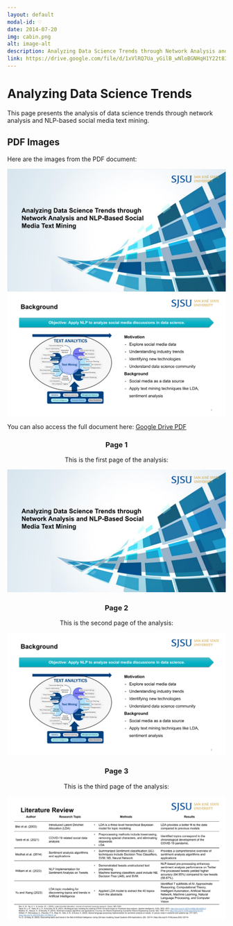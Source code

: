 ```yaml
---
layout: default
modal-id: ♡
date: 2014-07-20
img: cabin.png
alt: image-alt
description: Analyzing Data Science Trends through Network Analysis and NLP-Based Social Media Text Mining
link: https://drive.google.com/file/d/1xVlRQ7Ua_yGilB_wNloBGNHqH1Y22t83/view?usp=sharing
---
```


# Analyzing Data Science Trends

This page presents the analysis of data science trends through network analysis and NLP-based social media text mining.

## PDF Images

Here are the images from the PDF document:

![Page 1](https://github.com/zikkkiii/zikkkiii.github.io/raw/main/_posts/pdf_images/output_page_1.png)
![Page 2](https://github.com/zikkkiii/zikkkiii.github.io/raw/main/_posts/pdf_images/output_page_2.png)

You can also access the full document here: [Google Drive PDF](https://drive.google.com/file/d/1xVlRQ7Ua_yGilB_wNloBGNHqH1Y22t83/view?usp=sharing)

<div style="text-align: center;">
  <h3>Page 1</h3>
  <p>This is the first page of the analysis:</p>
  <img src="pdf_images/output_page_1.png" alt="Page 1" class="img-responsive">
</div>

<div style="text-align: center;">
  <h3>Page 2</h3>
  <p>This is the second page of the analysis:</p>
  <img src="pdf_images/output_page_2.png" alt="Page 2" class="img-responsive">
</div>

<div style="text-align: center;">
  <h3>Page 3</h3>
  <p>This is the third page of the analysis:</p>
  <img src="pdf_images/output_page_3.png" alt="Page 3" class="img-responsive">
</div>

